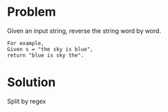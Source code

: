 Problem
===
Given an input string, reverse the string word by word.

	For example,
	Given s = "the sky is blue",
	return "blue is sky the".

Solution
===
Split by regex